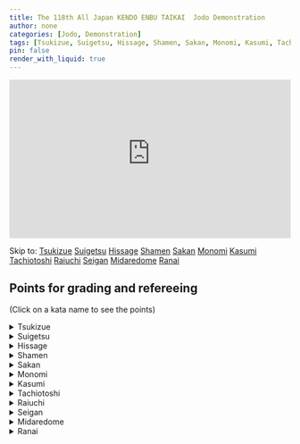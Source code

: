 ```yaml
---
title: The 118th All Japan KENDO ENBU TAIKAI  Jodo Demonstration 
author: none
categories: [Jodo, Demonstration]
tags: [Tsukizue, Suigetsu, Hissage, Shamen, Sakan, Monomi, Kasumi, Tachiotoshi, Raiuchi, Seigan, Midaredome, Ranai]
pin: false
render_with_liquid: true
---
```


<style>
.yt {
  position: relative;
  display: block;
  width: 100%; /* width of iframe wrapper */
  height: 0;
  margin: auto;
  padding: 0% 0% 56.25%; /* 16:9 ratio */
  overflow: hidden;
}
.yt iframe {
  position: absolute;
  top: 0; bottom: 0; left: 0;
  width: 100%;
  height: 100%;
  border: 0;
}
</style>


<div class="yt">
  <iframe name="recording" width="560" height="315" src="https://www.youtube-nocookie.com/embed/iBtefP-9uOo?start=7881" allow="autoplay;" allowfullscreen></iframe>
</div>

Skip to: <a href="https://www.youtube-nocookie.com/embed/iBtefP-9uOo?start=7952&autoplay=1" class="post-tag no-text-decoration" target="recording">Tsukizue</a> <a href="https://www.youtube-nocookie.com/embed/iBtefP-9uOo?start=7991&autoplay=1" class="post-tag no-text-decoration" target="recording">Suigetsu</a> <a href="https://www.youtube-nocookie.com/embed/iBtefP-9uOo?start=8025&autoplay=1" class="post-tag no-text-decoration" target="recording">Hissage</a> <a href="https://www.youtube-nocookie.com/embed/iBtefP-9uOo?start=8064&autoplay=1" class="post-tag no-text-decoration" target="recording">Shamen</a> <a href="https://www.youtube-nocookie.com/embed/iBtefP-9uOo?start=8100&autoplay=1" class="post-tag no-text-decoration" target="recording">Sakan</a> <a href="https://www.youtube-nocookie.com/embed/iBtefP-9uOo?start=8135&autoplay=1" class="post-tag no-text-decoration" target="recording">Monomi</a> <a href="https://www.youtube-nocookie.com/embed/iBtefP-9uOo?start=8175&autoplay=1" class="post-tag no-text-decoration" target="recording">Kasumi</a> <a href="https://www.youtube-nocookie.com/embed/iBtefP-9uOo?start=8222&autoplay=1" class="post-tag no-text-decoration" target="recording">Tachiotoshi</a> <a href="https://www.youtube-nocookie.com/embed/iBtefP-9uOo?start=8262&autoplay=1" class="post-tag no-text-decoration" target="recording">Raiuchi</a> <a href="https://www.youtube-nocookie.com/embed/iBtefP-9uOo?start=8308&autoplay=1" class="post-tag no-text-decoration" target="recording">Seigan</a> <a href="https://www.youtube-nocookie.com/embed/iBtefP-9uOo?start=8336&autoplay=1" class="post-tag no-text-decoration" target="recording">Midaredome</a> <a href="https://www.youtube-nocookie.com/embed/iBtefP-9uOo?start=8385&autoplay=1" class="post-tag no-text-decoration" target="recording">Ranai</a> 

<!--VID2
<div class="yt">
  <iframe width="560" height="315" src="https://www.youtube-nocookie.com/embed/iBtefP-9uOo2?start=78812" allowfullscreen></iframe>
</div>
VID2-->
<!--timestamps2-->
## Points for grading and refereeing
(Click on a kata name to see the points)


<details>
<summary>
Tsukizue
</summary>
<blockquote>
Uchi:<br>
1) From a correct Hasso-no-kamae are you entering Shi's Maai and cutting down to a line parallel to the floor?<br>
2) Are you adopting the correct Hidari-jodan-no-kamae?
</blockquote>
<blockquote>
Shi:<br>
1) How is your posture after you have moved your body diagonally backwards and to the right?<br>
2) Are you striking Uchi's left wrist after rotating the Jo diagonally upwards and to the right in a large movement?<br>
3) Are you striking Uchi's left wrist with a correct Honteuchi?
</blockquote>
</details>

<details>
<summary>
Suigetsu
</summary>
<blockquote>
Uchi:<br>
1) Are you correctly cutting Shi's Shomen?<br>
2) After taking sufficient Maai from Hasso-no-kamae are you correctly adopting the Chu- dan no Kamae?
</blockquote>
<blockquote>
Shi:<br>
1) After moving your body diagonally forwards and to the right, are you correctly thrusting Uchi's Suigetsu by pulling back your left shoulder?<br>
2) Have you correctly adopted Hikiotoshi-no-kamae?<br>
3) How is the strength of your Hikiotoshiuchi?
</blockquote>
</details>

<details>
<summary>
Hissage
</summary>
<blockquote>
Uchi:<br>
1) Is the Tachi's Kissaki equally aligned with the Jo in Awase?<br>
2) From Hidari-jodan-no-kamae are you correctly cutting the Shomen?<br>
3) Have you had Kuritsuke correctly performed on you?
</blockquote>
<blockquote>
Shi:<br>
1) Is the Josaki equally aligned with the Tachi in Awase?<br>
2) From a correct Kuritsuke are you correctly thrusting the Suigetsu?
</blockquote>
</details>

<details>
<summary>
Shamen
</summary>
<blockquote>
Uchi:<br>
1) Are you correctly cutting Shomen to a line parallel to the floor?<br>
2) After taking sufficient Maai are you correctly adopting Hidari-jodan-no-kamae?
</blockquote>
<blockquote>
Shi:<br>
1) After moving your body diagonally forwards and to the right, are you correctly dividing the Jo into four equal parts, sliding your right hand and striking Uchi's temple with the Josaki?<br>
2) Are you correctly thrusting Uchi's Suigetsu?
</blockquote>
</details>

<details>
<summary>
Sakan
</summary>
<blockquote>
Uchi:<br>
1) Are you correctly thrusting Shi's Suigetsu?<br>
2) After the Tachi is struck and you move backwards, are you doing so with your right, then left and right foot?<br>
3) Is your Chudan and Hasso-no-kamae correct?
</blockquote>
<blockquote>
Shi:<br>
1) Are you taking an appropriate amount of Maai when you go into Ma Hanmi and move backwards to parry the Kensaki that has been thrust at you?<br>
2) When you strike the Tachi is your right foot forwards?<br>
3) Aligning your left foot to your right foot, are you carrying out the Hikiotoshi in a large movement after holding the entire Jo in both hands?
</blockquote>
</details>

<details>
<summary>
Monomi
</summary>
<blockquote>
Uchi:<br>
1) Are you cutting Shi's Shomen to a line parallel with the floor?<br>
2) Have you correctly adopted Hidari-jodan-no-kamae?
</blockquote>
<blockquote>
Shi:<br>
1) How is your Ashi Sabaki (footwork)?<br>
2) Are you striking Uchi's wrist after rotating the Jo in a large movement?<br>
3) Are you correctly executing Kaeshizuki?
</blockquote>
</details>

<details>
<summary>
Kasumi
</summary>
<blockquote>
Ushi:<br>
1) Stepping forwards with your left then right from a Nisoku-ittou-no-maai are you correctly cutting<br>
Shomen?<br>
2) After having Taiatari performed on you are you correctly moving backwards?
</blockquote>
<blockquote>
Shi:<br>
1) When you strike in Gyakuteuchi how is your posture and attack?<br>
2) Are you correctly performing Hikiotoshi-no-kamae and Taiatari?
</blockquote>
</details>

<details>
<summary>
Tachiotoshi
</summary>
<blockquote>
Ushi:<br>
1) Are you parrying the Jo after correctly moving your body horizontally to the left?<br>
2) Are you cutting Shi's neck after rotating the Tachi above your head in a large movement?<br>
3) Are you moving backwards correctly after having had Kuritsuke performed on you?
</blockquote>
<blockquote>
Shi:<br>
1) After moving your body are you correctly carrying out Gyakuteuchi?<br>
2) Are you in a correct posture for Kuritsuke?
</blockquote>
</details>

<details>
<summary>
Raiuchi
</summary>
<blockquote>
Ushi:<br>
1) Are you correctly cutting Shi's upper arm?<br>
2) After taking a large step backwards with your left foot, are you cutting Shi from their shoulder to their neck?
</blockquote>
<blockquote>
Shi:<br>
1) Are you correctly thrusting Uchi's Suigetsu?<br>
2) After moving your body diagonally forwards and to the left, are you correctly thrusting Uchi's Hibara?
</blockquote>
</details>

<details>
<summary>
Seigan
</summary>
<blockquote>
Uchi:<br>
1) In the correct Maai relative to Shi how is your posture when you grip the Tsuka with your right hand?<br>
2) Are you correctly carrying out Katategiri (one handed cut)?
</blockquote>
<blockquote>
Shi:<br>
1) Are you correctly entering Uchi's Maai to attack their eyes with the Josaki and then correctly thrusting their Suigetsu?<br>
2) After moving your body diagonally forwards and to the left, are you correctly thrusting at Uchi's Hibara?<br>
3) In response to Uchi's Katategiri, do you move your wrist out of reach and strike their Suigetsu from a correct Hasso posture?
</blockquote>
</details>

<details>
<summary>
Midaredome
</summary>
<blockquote>
Uchi:<br>
1) Are you correctly cutting Shi's Do (upper body)?<br>
2) After moving your right foot slightly closer to your left foot, do you retaliate by cutting Shi's Shomen?<br>
shi:<br>
1) When you strike in Gyakuteuchi what is the position of your left hand?<br>
2) When the Josaki is above your head are you correctly attacking Uchi's face?
</blockquote>
<blockquote>

</blockquote>
</details>

<details>
<summary>
Ranai
</summary>
<blockquote>
Uchi:<br>
1) How is your posture after you have drawn the Tachi diagonally upwards and to the right?<br>
2) Are you correctly cutting Shi's Do (upper side body)?<br>
3) After moving your left foot backwards are you correctly parrying the Jo in front of your forehead?<br>
4) Are you correctly attacking Shi's chest and cutting it?<br>
5) After Shi has performed Kurihanashi on you, move backwards using your right, left and right foot, how is your posture and Metsuke?<br>
6) Are you cutting Shi's right wrist with Katategiri; and are you stepping forwards and correctly thrusting?<br>
7) Are you correctly cutting Shi's Do (upper side body)?<br>
Appendix for Uchi (Tachi)<br>
1) Be sure to keep your arms and wrists flexible.<br>
2) How to correctly cut with an effective Hasuji.
</blockquote>
<blockquote>
Shi:<br>
1) From Hikiotoshi-no-kamae, are you using your left and right feet to sufficiently contain Uchi; are you entering his Temoto?<br>
2) Are you correctly thrusting Uchi's<br>
Hibara?<br>
3) After stepping forwards with your right foot, are you immediately cutting Shomen?<br>
4) Are you moving back correctly in response to Uchi's attack?<br>
5) Are you correctly separating from Uchi?<br>
6) Is your posture on receiving Dobarai correct?<br>

</blockquote>
</details>

